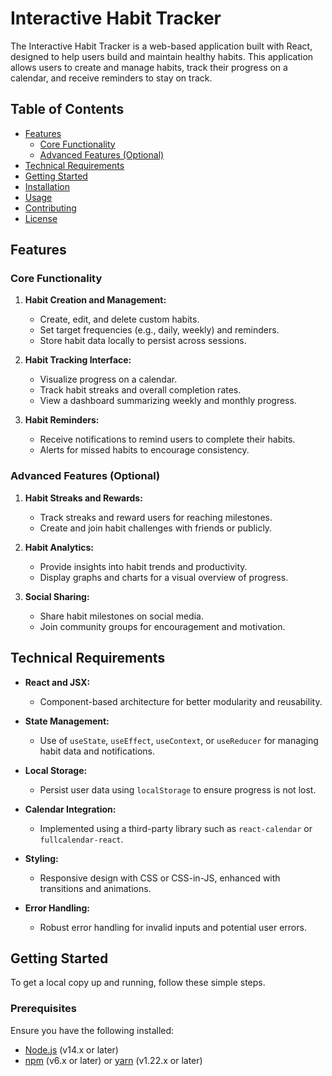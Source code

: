 # Interactive Habit Tracker

The Interactive Habit Tracker is a web-based application built with React, designed to help users build and maintain healthy habits. This application allows users to create and manage habits, track their progress on a calendar, and receive reminders to stay on track.

## Table of Contents

- [Features](#features)
  - [Core Functionality](#core-functionality)
  - [Advanced Features (Optional)](#advanced-features-optional)
- [Technical Requirements](#technical-requirements)
- [Getting Started](#getting-started)
- [Installation](#installation)
- [Usage](#usage)
- [Contributing](#contributing)
- [License](#license)

## Features

### Core Functionality

1. **Habit Creation and Management:**

   - Create, edit, and delete custom habits.
   - Set target frequencies (e.g., daily, weekly) and reminders.
   - Store habit data locally to persist across sessions.

2. **Habit Tracking Interface:**

   - Visualize progress on a calendar.
   - Track habit streaks and overall completion rates.
   - View a dashboard summarizing weekly and monthly progress.

3. **Habit Reminders:**
   - Receive notifications to remind users to complete their habits.
   - Alerts for missed habits to encourage consistency.

### Advanced Features (Optional)

1. **Habit Streaks and Rewards:**

   - Track streaks and reward users for reaching milestones.
   - Create and join habit challenges with friends or publicly.

2. **Habit Analytics:**

   - Provide insights into habit trends and productivity.
   - Display graphs and charts for a visual overview of progress.

3. **Social Sharing:**
   - Share habit milestones on social media.
   - Join community groups for encouragement and motivation.

## Technical Requirements

- **React and JSX:**
  - Component-based architecture for better modularity and reusability.
- **State Management:**
  - Use of `useState`, `useEffect`, `useContext`, or `useReducer` for managing habit data and notifications.
- **Local Storage:**

  - Persist user data using `localStorage` to ensure progress is not lost.

- **Calendar Integration:**

  - Implemented using a third-party library such as `react-calendar` or `fullcalendar-react`.

- **Styling:**

  - Responsive design with CSS or CSS-in-JS, enhanced with transitions and animations.

- **Error Handling:**
  - Robust error handling for invalid inputs and potential user errors.

## Getting Started

To get a local copy up and running, follow these simple steps.

### Prerequisites

Ensure you have the following installed:

- [Node.js](https://nodejs.org/) (v14.x or later)
- [npm](https://www.npmjs.com/) (v6.x or later) or [yarn](https://yarnpkg.com/) (v1.22.x or later)
